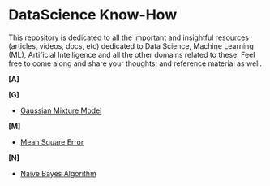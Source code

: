 # DataScience Know-How
This repository is dedicated to all the important and insightful resources (articles, videos, docs, etc) dedicated to Data Science, Machine Learning (ML), Artificial Intelligence and all the other domains related to these. Feel free to come along and share your thoughts, and reference material as well.

**[A]**

**[G]**
  - [Gaussian Mixture Model](https://towardsdatascience.com/gaussian-mixture-models-explained-6986aaf5a95)

**[M]**
  - [Mean Square Error](https://bit.ly/3wSjYmj)

**[N]**
  - [Naive Bayes Algorithm](https://www.kdnuggets.com/2020/06/naive-bayes-algorithm-everything.html)
